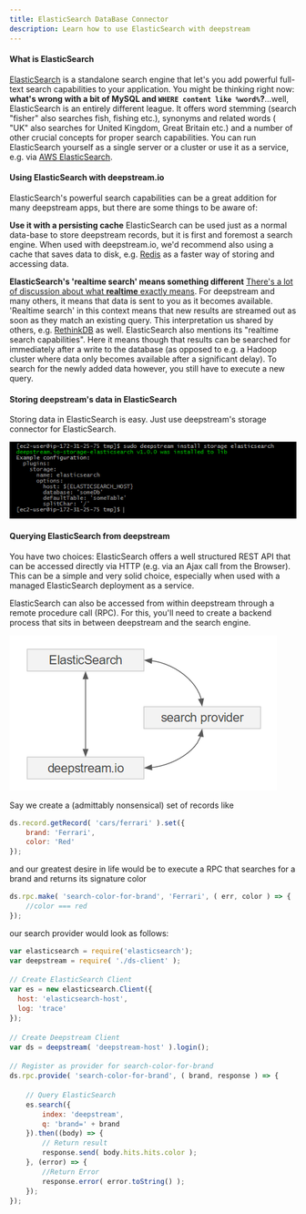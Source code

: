 ```yaml
---
title: ElasticSearch DataBase Connector
description: Learn how to use ElasticSearch with deepstream
---
```


#### What is ElasticSearch
[ElasticSearch](https://www.elastic.co/products/elasticsearch) is a standalone search engine that let's you add powerful full-text search capabilities to your application. You might be thinking right now: __what's wrong with a bit of MySQL and `WHERE content like %word%`?__...well, ElasticSearch is an entirely different league. It offers word stemming (search "fisher" also searches fish, fishing etc.), synonyms and related words ( "UK" also searches for United Kingdom, Great Britain etc.) and a number of other crucial concepts for proper search capabilities.
You can run ElasticSearch yourself as a single server or a cluster or use it as a service, e.g. via [AWS ElasticSearch](https://aws.amazon.com/elasticsearch-service/).

#### Using ElasticSearch with deepstream.io
ElasticSearch's powerful search capabilities can be a great addition for many deepstream apps, but there are some things to be aware of:

**Use it with a persisting cache** ElasticSearch can be used just as a normal data-base to store deepstream records, but it is first and foremost a search engine. When used with deepstream.io, we'd recommend also using a cache that saves data to disk, e.g. [Redis](../cache-redis/) as a faster way of storing and accessing data.

**ElasticSearch's 'realtime search' means something different** [There's a lot of discussion about what __realtime__ exactly means](https://deepstream.io/blog/what-is-realtime/). For deepstream and many others, it means that data is sent to you as it becomes available.
'Realtime search' in this context means that new results are streamed out as soon as they match an existing query. This interpretation us shared by others, e.g. [RethinkDB](../db-rethinkdb/) as well.
ElasticSearch also mentions its "realtime search capabilities". Here it means though that results can be searched for immediately after a write to the database (as opposed to e.g. a Hadoop cluster where data only becomes available after a significant delay). To search for the newly added data however, you still have to execute a new query.

#### Storing deepstream's data in ElasticSearch
Storing data in ElasticSearch is easy. Just use deepstream's storage connector for ElasticSearch.

![deepstream elasticsearch install console output](elasticsearch-install-console-output.png)

#### Querying ElasticSearch from deepstream
You have two choices: ElasticSearch offers a well structured REST API that can be accessed directly via HTTP (e.g. via an Ajax call from the Browser). This can be a simple and very solid choice, especially when used with a managed ElasticSearch deployment as a service.

ElasticSearch can also be accessed from within deepstream through a remote procedure call (RPC). For this, you'll need to create a backend process that sits in between deepstream and the search engine.

![deepstream elasticsearch provider diagram](deepstream-elasticsearch-provider-diagram.png)

Say we create a (admittably nonsensical) set of records like
```javascript
ds.record.getRecord( 'cars/ferrari' ).set({
    brand: 'Ferrari',
    color: 'Red'
});
```

and our greatest desire in life would be to execute a RPC that searches for a brand and returns its signature color

```javascript
ds.rpc.make( 'search-color-for-brand', 'Ferrari', ( err, color ) => {
    //color === red
});
```

our search provider would look as follows:

```javascript
var elasticsearch = require('elasticsearch');
var deepstream = require( './ds-client' );

// Create ElasticSearch Client
var es = new elasticsearch.Client({
  host: 'elasticsearch-host',
  log: 'trace'
});

// Create Deepstream Client
var ds = deepstream( 'deepstream-host' ).login();

// Register as provider for search-color-for-brand
ds.rpc.provide( 'search-color-for-brand', ( brand, response ) => {

    // Query ElasticSearch
    es.search({
        index: 'deepstream',
        q: 'brand=' + brand
    }).then((body) => {
        // Return result
        response.send( body.hits.hits.color );
    }, (error) => {
        //Return Error
        response.error( error.toString() );
    });
});
```